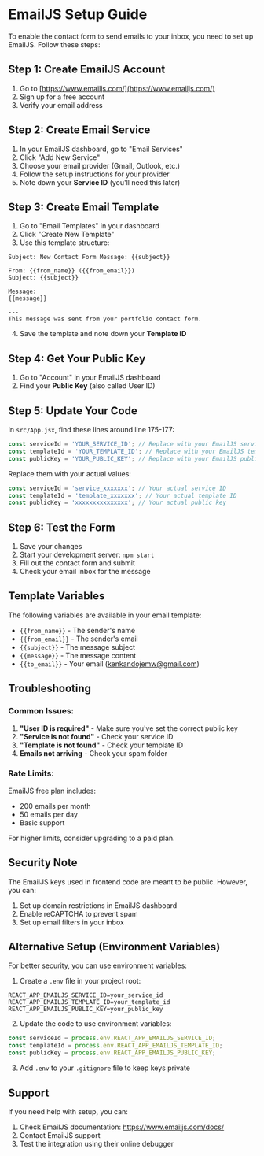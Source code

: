 # EmailJS Setup Guide

To enable the contact form to send emails to your inbox, you need to set up EmailJS. Follow these steps:

## Step 1: Create EmailJS Account

1. Go to [https://www.emailjs.com/](https://www.emailjs.com/)
2. Sign up for a free account
3. Verify your email address

## Step 2: Create Email Service

1. In your EmailJS dashboard, go to "Email Services"
2. Click "Add New Service"
3. Choose your email provider (Gmail, Outlook, etc.)
4. Follow the setup instructions for your provider
5. Note down your **Service ID** (you'll need this later)

## Step 3: Create Email Template

1. Go to "Email Templates" in your dashboard
2. Click "Create New Template"
3. Use this template structure:

```
Subject: New Contact Form Message: {{subject}}

From: {{from_name}} ({{from_email}})
Subject: {{subject}}

Message:
{{message}}

---
This message was sent from your portfolio contact form.
```

4. Save the template and note down your **Template ID**

## Step 4: Get Your Public Key

1. Go to "Account" in your EmailJS dashboard
2. Find your **Public Key** (also called User ID)

## Step 5: Update Your Code

In `src/App.jsx`, find these lines around line 175-177:

```javascript
const serviceId = 'YOUR_SERVICE_ID'; // Replace with your EmailJS service ID
const templateId = 'YOUR_TEMPLATE_ID'; // Replace with your EmailJS template ID
const publicKey = 'YOUR_PUBLIC_KEY'; // Replace with your EmailJS public key
```

Replace them with your actual values:

```javascript
const serviceId = 'service_xxxxxxx'; // Your actual service ID
const templateId = 'template_xxxxxxx'; // Your actual template ID
const publicKey = 'xxxxxxxxxxxxxxx'; // Your actual public key
```

## Step 6: Test the Form

1. Save your changes
2. Start your development server: `npm start`
3. Fill out the contact form and submit
4. Check your email inbox for the message

## Template Variables

The following variables are available in your email template:
- `{{from_name}}` - The sender's name
- `{{from_email}}` - The sender's email
- `{{subject}}` - The message subject
- `{{message}}` - The message content
- `{{to_email}}` - Your email (kenkandojemw@gmail.com)

## Troubleshooting

### Common Issues:

1. **"User ID is required"** - Make sure you've set the correct public key
2. **"Service is not found"** - Check your service ID
3. **"Template is not found"** - Check your template ID
4. **Emails not arriving** - Check your spam folder

### Rate Limits:

EmailJS free plan includes:
- 200 emails per month
- 50 emails per day
- Basic support

For higher limits, consider upgrading to a paid plan.

## Security Note

The EmailJS keys used in frontend code are meant to be public. However, you can:
1. Set up domain restrictions in EmailJS dashboard
2. Enable reCAPTCHA to prevent spam
3. Set up email filters in your inbox

## Alternative Setup (Environment Variables)

For better security, you can use environment variables:

1. Create a `.env` file in your project root:
```
REACT_APP_EMAILJS_SERVICE_ID=your_service_id
REACT_APP_EMAILJS_TEMPLATE_ID=your_template_id
REACT_APP_EMAILJS_PUBLIC_KEY=your_public_key
```

2. Update the code to use environment variables:
```javascript
const serviceId = process.env.REACT_APP_EMAILJS_SERVICE_ID;
const templateId = process.env.REACT_APP_EMAILJS_TEMPLATE_ID;
const publicKey = process.env.REACT_APP_EMAILJS_PUBLIC_KEY;
```

3. Add `.env` to your `.gitignore` file to keep keys private

## Support

If you need help with setup, you can:
1. Check EmailJS documentation: https://www.emailjs.com/docs/
2. Contact EmailJS support
3. Test the integration using their online debugger